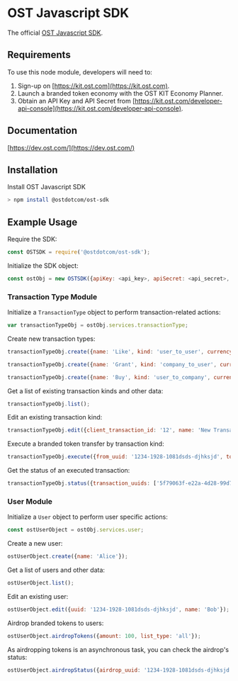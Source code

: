# OST Javascript SDK
The official [OST Javascript SDK](https://dev.ost.com/).

## Requirements

To use this node module, developers will need to:
1. Sign-up on [https://kit.ost.com](https://kit.ost.com).
2. Launch a branded token economy with the OST KIT Economy Planner.
3. Obtain an API Key and API Secret from [https://kit.ost.com/developer-api-console](https://kit.ost.com/developer-api-console).

## Documentation

[https://dev.ost.com/](https://dev.ost.com/)

## Installation

Install OST Javascript SDK

```bash
> npm install @ostdotcom/ost-sdk
```

## Example Usage

Require the SDK:

```node.js
const OSTSDK = require('@ostdotcom/ost-sdk');
```

Initialize the SDK object:

```node.js
const ostObj = new OSTSDK({apiKey: <api_key>, apiSecret: <api_secret>, apiEndpoint: <api_endpoint>});
```

### Transaction Type Module 

Initialize a `TransactionType` object to perform transaction-related actions:

```node.js
var transactionTypeObj = ostObj.services.transactionType;
```

Create new transaction types:

```node.js
transactionTypeObj.create({name: 'Like', kind: 'user_to_user', currency_type: 'usd', currency_value: '1.25', commission_percent: '12'});
```

```node.js
transactionTypeObj.create({name: 'Grant', kind: 'company_to_user', currency_type: 'bt', currency_value: '12', commission_percent: '0'});
```

```node.js
transactionTypeObj.create({name: 'Buy', kind: 'user_to_company', currency_type: 'bt', currency_value: '100', commission_percent: '0'});
```

Get a list of existing transaction kinds and other data:

```node.js
transactionTypeObj.list();
```

Edit an existing transaction kind:

```node.js
transactionTypeObj.edit({client_transaction_id: '12', name: 'New Transaction Kind'});
```

Execute a branded token transfer by transaction kind:

```node.js
transactionTypeObj.execute({from_uuid: '1234-1928-1081dsds-djhksjd', to_uuid: '1234-1928-1081-1223232', transaction_kind: 'Purchase'});
```

Get the status of an executed transaction:

```node.js
transactionTypeObj.status({transaction_uuids: ['5f79063f-e22a-4d28-99d7-dd095f02c72e']});
```

### User Module

Initialize a `User` object to perform user specific actions:

```node.js
const ostUserObject = ostObj.services.user;
```

Create a new user:

```node.js
ostUserObject.create({name: 'Alice'});
```

Get a list of users and other data:

```node.js
ostUserObject.list();
```

Edit an existing user:

```node.js
ostUserObject.edit({uuid: '1234-1928-1081dsds-djhksjd', name: 'Bob'});
```

Airdrop branded tokens to users:

```node.js
ostUserObject.airdropTokens({amount: 100, list_type: 'all'});
```

As airdropping tokens is an asynchronous task, you can check the airdrop's status:

```node.js
ostUserObject.airdropStatus({airdrop_uuid: '1234-1928-1081dsds-djhksjd'});
```
